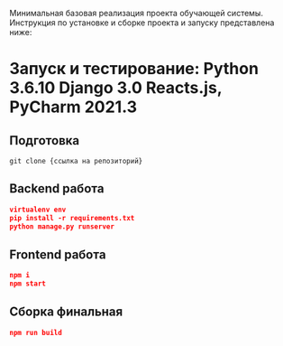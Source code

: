 

Минимальная базовая реализация проекта обучающей системы. Инструкция по установке и сборке проекта и запуску представлена ниже:

# Запуск и тестирование: Python 3.6.10 Django 3.0 Reacts.js, PyCharm 2021.3


## Подготовка
```
git clone {ссылка на репозиторий}

```

## Backend работа

```json
virtualenv env
pip install -r requirements.txt
python manage.py runserver
```

## Frontend работа

```json
npm i
npm start
```

## Сборка финальная

```json
npm run build
```

